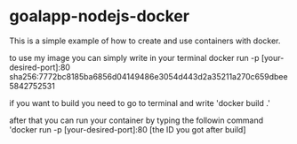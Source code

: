 # goalapp-nodejs-docker

This is a simple example of how to create and use containers with docker.

to use my image you can simply write in your terminal docker run -p [your-desired-port]:80 sha256:7772bc8185ba6856d04149486e3054d443d2a35211a270c659dbee5842752531

if you want to build you need to go to terminal and write 'docker build .'

after that you can run your container by typing the followin command 'docker run -p [your-desired-port]:80 [the ID you got after build]

